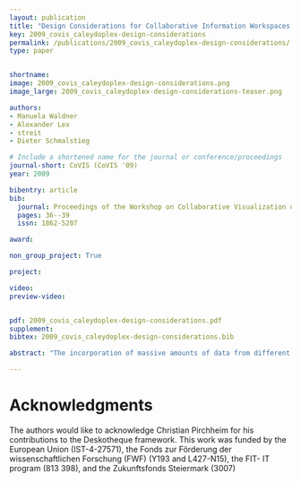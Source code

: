 ```yaml
---
layout: publication
title: "Design Considerations for Collaborative Information Workspaces in Multi-Display Environments"
key: 2009_covis_caleydoplex-design-considerations
permalink: /publications/2009_covis_caleydoplex-design-considerations/
type: paper


shortname:
image: 2009_covis_caleydoplex-design-considerations.png
image_large: 2009_covis_caleydoplex-design-considerations-teaser.png

authors:
- Manuela Waldner
- Alexander Lex
- streit
- Dieter Schmalstieg

# Include a shortened name for the journal or conference/proceedings
journal-short: CoVIS (CoVIS '09)
year: 2009

bibentry: article
bib:
  journal: Proceedings of the Workshop on Collaborative Visualization on Interactive Surfaces (CoVIS '09), in conjunction with VisWeek
  pages: 36--39
  issn: 1862-5207

award:  

non_group_project: True

project:

video:
preview-video:


pdf: 2009_covis_caleydoplex-design-considerations.pdf
supplement:
bibtex: 2009_covis_caleydoplex-design-considerations.bib

abstract: "The incorporation of massive amounts of data from different sources is a challenging task for the conception of any information visualization system. Especially the data heterogeneity often makes it necessary to include people from multiple domains with various fields of expertise. Hence, the inclusion of multiple users in a collaborative data analysis process introduces a whole new challenge for the design and conception of visualization applications. Using a multi-display environment to support co-located collaborative work seems to be a natural next step. However, adapting common visualization systems to multi-display environments poses several challenges. We have come up with a number of design considerations for employing multiple-view visualizations in collaborative multi-display environments: adaptations of the visualization depending on display factors and user preferences, interaction techniques to facilitate information sharing and to guide the users’ attention to relevant items in the environment, and the design of a flexible working environment, adjustable to varying group sizes and specific tasks. Motivated by these considerations we propose a system relying on a spatial model of the environment as its main information source. We argue that the system design should be separated into basic multi-display environment functionality, such as multiple input handling and the management of the physical displays, and higher level functionality provided by the visualization system. An API offered by the multi-display framework thereby provides the necessary information about the environment and users to the visualization system."

---
```


# Acknowledgments
The authors would like to acknowledge Christian Pirchheim for his contributions to the Deskotheque framework. This work was funded by the European Union (IST-4-27571), the Fonds zur Förderung der wissenschaftlichen Forschung (FWF) (Y193 and L427-N15), the FIT- IT program (813 398), and the Zukunftsfonds Steiermark (3007)
